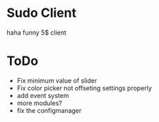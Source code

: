 # Sudo Client
haha funny 5$ client

# ToDo
* Fix minimum value of slider
* Fix color picker not offseting settings properly
* add event system
* more modules?
* fix the configmanager
